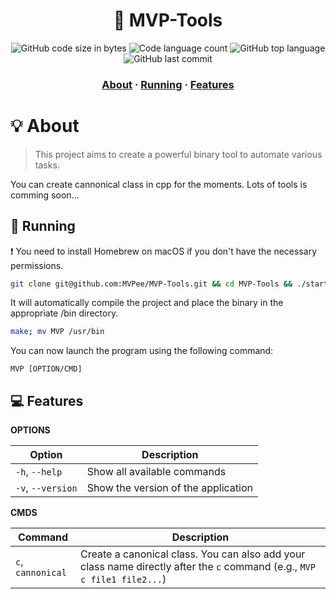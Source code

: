 <h1 align="center">
	🌟 MVP-Tools
</h1>

<p align="center">
	<img alt="GitHub code size in bytes" src="https://img.shields.io/github/languages/code-size/MVPee/MVP-Tools?color=lightblue" />
	<img alt="Code language count" src="https://img.shields.io/github/languages/count/MVPee/MVP-Tools?color=yellow" />
	<img alt="GitHub top language" src="https://img.shields.io/github/languages/top/MVPee/MVP-Tools?color=blue" />
	<img alt="GitHub last commit" src="https://img.shields.io/github/last-commit/MVPee/MVP-Tools?color=green" />
</p>

<h3 align="center">
	<a href="#-about">About</a>
	<span> · </span>
	<a href="#-running">Running</a>
  <span> · </span>
	<a href="#-features">Features</a>
</h3>


# 💡 About
>This project aims to create a powerful binary tool to automate various tasks.

You can create cannonical class in cpp for the moments.
Lots of tools is comming soon...

## 🚀 Running 

❗ You need to install Homebrew on macOS if you don't have the necessary permissions.
```bash
git clone git@github.com:MVPee/MVP-Tools.git && cd MVP-Tools && ./start.sh
```
It will automatically compile the project and place the binary in the appropriate /bin directory.
```bash
make; mv MVP /usr/bin
```
You can now launch the program using the following command:
```
MVP [OPTION/CMD]
```

## 💻 Features

**OPTIONS**  

| Option           | Description                           |
|------------------|---------------------------------------|
| `-h`, `--help`   | Show all available commands           |
| `-v`, `--version`| Show the version of the application   |

**CMDS**  

| Command          | Description                                                      |
|------------------|------------------------------------------------------------------|
| `c`, `cannonical`| Create a canonical class. You can also add your class name directly after the `c` command (e.g., `MVP c file1 file2...`) |




